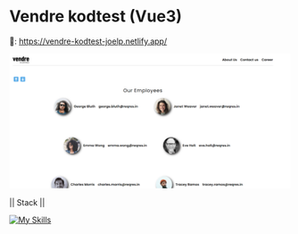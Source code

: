 # Vendre kodtest (Vue3)

🔗: https://vendre-kodtest-joelp.netlify.app/

![Screenshot](https://github.com/JPereyra7/vendre-kodtest/blob/main/src/assets/vendre.png?raw=true)

|| Stack ||

[![My Skills](https://skillicons.dev/icons?i=vue,ts,css,vscode)](https://skillicons.dev)
